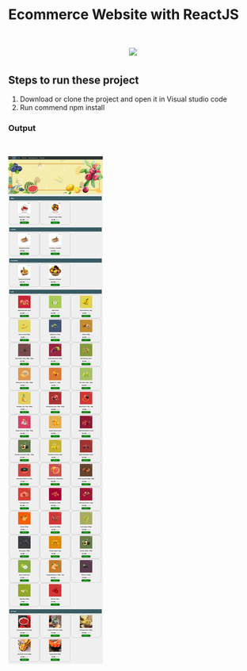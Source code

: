 # Ecommerce Website with ReactJS



<h1 align="center"> <center><img src="https://github.com/manavshah123/Ecommerce_Website_ReactJS/blob/main/OP/animation_500_kzwfafjh.gif"  width="400"></h1>

## Steps to run these project
1. Download or clone the project and open it in Visual studio code
2. Run commend npm install
  
  ### Output
<br>
<p float="left">
  <img src="https://github.com/manavshah123/Ecommerce_Website_ReactJS/blob/main/OP/Image%202.png"/>
</p>
